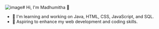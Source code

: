 ![image](https://github.com/user-attachments/assets/498ed133-397c-4847-9ae9-c79e2388a165)# Hi, I'm Madhumitha 👋
- 🌱 I'm learning and working on Java, HTML, CSS, JavaScript, and SQL.
- 🎯 Aspiring to enhance my web development and coding skills.




<!---
Madhumithakv/Madhumithakv is a ✨ special ✨ repository because its `README.md` (this file) appears on your GitHub profile.
You can click the Preview link to take a look at your changes.
--->
